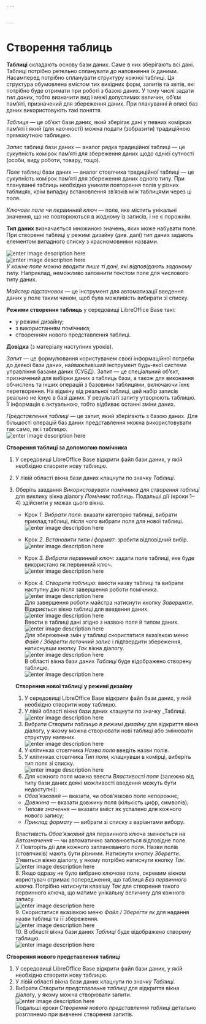 ```yaml
---


---
```


<h1 id="створення-таблиць">Створення таблиць</h1>
<p><strong>Таблиці</strong> складають основу бази даних. Саме в них зберігають всі дані. Таблиці потрібно ретельно спланувати <em>до</em> наповнення їх даними. Насамперед потрібно спланувати структуру кожної таблиці. Ця структура обумовлена вмістом тих вихідних форм, запитів та звітів, які потрібно буде отримати при роботі з базою даних. У тому числі задати <em>тип даних</em>, тобто визначити вид і межі допустимих величин, об’єм пам’яті, призначений для збереження даних. При плануванні й описі баз даних використовують такі поняття.</p>
<p><em>Таблиця</em> — це об’єкт бази даних, який зберігає дані у певних комірках пам’яті і який (для наочності) можна подати (зобразити) традиційною прямокутною таблицею.</p>
<p><em>Запис</em> таблиці бази даних — аналог рядка традиційної таблиці — це сукупність комірок пам’яті для збереження даних щодо однієї сутності (особи, виду роботи, товару, тощо).</p>
<p><em>Поле</em> таблиці бази даних — аналог стовпчика традиційної таблиці — це сукупність комірок пам’яті для збереження даних одного типу. При плануванні таблиць необхідно уникати повторення полів у різних таблицях, крім випадку встановлення зв’язків між таблицями через ці поля.</p>
<p><em>Ключове поле</em> чи <em>первинний ключ</em> — поле, яке містить унікальні значення, що не повторюються в жодному із записів, і не є порожнім.</p>
<p><strong>Тип даних</strong>  визначається множиною значень, яких може набувати поле. При створенні таблиці у режимі дизайну (див. далі) тип даних задають елементом випадного списку з красномовними назвами.</p>
<p><img src="https://drive.google.com/uc?export=view&amp;id=1Y2Eaq7vAPM3h01y240gRAWsdwwmQzwz0" alt="enter image description here"><br>
<img src="https://drive.google.com/uc?export=view&amp;id=1rB21Acn2ZLqOEQhPn2P2PJsgOU9IFK9P" alt="enter image description here"><br>
<em>У кожне поле можна вводити лише ті дані, які відповідають заданому типу.</em>  Наприклад, неможливо заповнити текстом поле для числового типу даних.</p>
<p><em>Майстер підстановок</em>  — це інструмент для автоматизації введення даних у поле таким чином, щоб була можливість вибирати зі списку.</p>
<p><strong>Режими створення таблиць</strong>  у середовищі LibreOffice Base такі:</p>
<ul>
<li>у режимі дизайну;</li>
<li>з використанням помічника;</li>
<li>cтворенням нового представлення таблиці.</li>
</ul>
<p><strong>Довідка</strong>  (з матеріалу наступних уроків).</p>
<p><em>Запит</em>  — це формулювання користувачем своєї інформаційної потреби до деякої бази даних, найважливіший інструмент будь-якої системи управління базами даних (СУБД). Запит — це спеціальний об’єкт, призначений для вибірки даних з таблиць бази, а також для виконання обчислень та інших операцій з базовими таблицями, включаючи їхнє перетворення. На відміну від реальної таблиці, цей набір записів реально не існує в базі даних. У результаті запиту утворюють таблицю. Її інформація є актуальною, тобто відбиває останні зміни даних.</p>
<p><em>Представлення таблиці</em>  — це запит, який зберігають з базою даних. Для більшості операцій баз даних представлення можна використовувати так само, як і таблицю.<br>
<img src="https://drive.google.com/uc?export=view&amp;id=1Mn9YuXdmgF79xgO4aPWAoT5d8SYxzV8K" alt="enter image description here"></p>
<p><strong>Створення таблиці за допомогою помічника</strong></p>
<ol>
<li>
<p>У середовищі LibreOffice Base відкрити файл бази даних, у якій необхідно створити нову таблицю.</p>
</li>
<li>
<p>У лівій області вікна бази даних клацнути по значку  <em>Таблиці</em>.</p>
</li>
<li>
<p>Оберіть завдання  <em>Використовувати помічника для створення таблиці</em>  для виклику вікна діалогу  <em>Помічник таблиць</em>. Подальші дії (кроки 1–4) здійснити у межах цього вікна.</p>
<ul>
<li>
<p>Крок  <em>1. Вибрати поля</em>: вказати категорію таблиці, вибрати приклад таблиці, після чого вибрати поля для нової таблиці.<br>
<img src="https://drive.google.com/uc?export=view&amp;id=1049ZeYk6iC4jqm7rXW95L5NBKk_2j0zq" alt="enter image description here"></p>
</li>
<li>
<p>Крок <em>2. Встановити типи і формат</em>: зробити відповідний вибір.<br>
<img src="https://drive.google.com/uc?export=view&amp;id=1dvCJJ3lMWWy63NHgo06i5p_WDClR_ham" alt="enter image description here"></p>
</li>
<li>
<p>Крок <em>3. Вибрати первинний ключ</em>: задати поле таблиці, яке буде використано як первинний ключ.<br>
<img src="https://drive.google.com/uc?export=view&amp;id=1y1oCw39PQRtYrbGAApFHaewEB20QjFVH" alt="enter image description here"></p>
</li>
<li>
<p>Крок <em>4. Створити таблицю</em>: ввести назву таблиці та вибрати наступну дію після завершення роботи помічника.<br>
<img src="https://drive.google.com/uc?export=view&amp;id=1DuVlUtVnR_z15HYPmsVJo8ynjCLsKgvI" alt="enter image description here"><br>
Для завершення роботи майстра натиснути кнопку  <em>Завершити</em>. Відкриється вікно таблиці для введення даних.<br>
<img src="https://drive.google.com/uc?export=view&amp;id=1VrYevaCzuYLypgAJpRVSLmYhT3x5ZECZ" alt="enter image description here"><br>
Ввести в таблиці дані згідно з назвою поля й типом даних.<br>
<img src="https://drive.google.com/uc?export=view&amp;id=1E4v1VgFXHqW-fYLa3QGbg85XrBLHyI7U" alt="enter image description here"><br>
Для збереження змін у таблиці скористатися вказівкою меню <em>Файл / Зберегти поточний запис</em> і підтвердити збереження, натиснувши кнопку <em>Так</em> вікна діалогу.<br>
<img src="https://drive.google.com/uc?export=view&amp;id=1bGWy6Y8xtjHBWtkMD-sUaES5cjQRzxh6" alt="enter image description here"><br>
В області вікна бази даних <em>Таблиці</em> буде відображено створену таблицю.<br>
<img src="https://drive.google.com/uc?export=view&amp;id=1Ca-am9Qh1cF5o0sXhfHtjXMXObQtISq_" alt="enter image description here"></p>
</li>
</ul>
<p><strong>Створення нової таблиці у режимі дизайну</strong></p>
<ol>
<li>У середовищі LibreOffice Base відкрити файл бази даних, у якій необхідно створити нову таблицю.</li>
<li>У лівій області вікна бази даних клацнути по значку  _Таблиці.<br>
<img src="https://drive.google.com/uc?export=view&amp;id=1i7DQJ-s7sYJOdb4O2PBsR8-fxn3-9VjS" alt="enter image description here"></li>
<li>Вибрати <em>Створити таблицю в режимі дизайну</em> для відкриття вікна діалогу, у якому можна створювати нові таблиці або змінювати структуру наявних.<br>
<img src="https://drive.google.com/uc?export=view&amp;id=1saY0Hrte1sfEmZtZgipArrPyEawhRosv" alt="enter image description here"></li>
<li>У клітинках стовпчика  <em>Назва поля</em>  введіть назви полів.</li>
<li>У клітинках стовпчика  <em>Тип поля</em>, клацнувши в комірці, виберіть тип поля зі списку.<br>
<img src="https://drive.google.com/uc?export=view&amp;id=1YWXPoOCQ2ipQQR8IsaOTkse2nKEaGC3V" alt="enter image description here"></li>
<li>Для кожного поля можна ввести  <em>Властивості поля</em>  (залежно від типу бази даних деякі можливості введення можуть бути недоступні):</li>
</ol>
<ul>
<li><em>Обов’язковий</em>  — вказати, чи обов’язково поле непорожнє;</li>
<li><em>Довжина</em>  — вказати довжину поля (кількість цифр, символів);</li>
<li><em>Типове значення</em>  — вказати вміст як усталено для кожного нового запису;</li>
<li><em>Приклад формату</em>  — вибрати зі списку з варіантами вибору.</li>
</ul>
<p>Властивість  <em>Обов’язковий</em>  для первинного ключа змінюється на  <em>Автозначення</em>  — чи автоматично заповнюється відповідне поле.<br>
7. Повторіть дії для кожного запланованого поля. Назви полів (стовпчиків) мають бути різними. Натиснути кнопку  <em>Зберегти</em>. З’явиться вікно діалогу, у якому потрібно натиснути кнопку  <em>Так</em>.<br>
<img src="https://drive.google.com/uc?export=view&amp;id=1sleb-cWlJHUnQGPPGQ7sBav62Su8FUsO" alt="enter image description here"><br>
8. Якщо одразу не було вибрано ключове поле, окремим вікном користувач отримає попередження, що таблиця <em>Без первинного ключа</em>. Потрібно натиснути клавішу <em>Так</em> для створення такого первинного ключа, що матиме унікальну величину для кожного запису.<br>
<img src="https://drive.google.com/uc?export=view&amp;id=1AIut8cyMiZ3VY6yj6dXeLzL5q4ulfaos" alt="enter image description here"><br>
9. Скористатися вказівкою меню <em>Файл / Зберегти як</em> для надання назви таблиці та її збереження.<br>
<img src="https://drive.google.com/uc?export=view&amp;id=1xtPusDxNSc9aCuUDVQVrIwQ9n_yiy9IK" alt="enter image description here"><br>
10. В області вікна бази даних <em>Таблиці</em> буде відображено створену таблицю.<br>
<img src="https://drive.google.com/uc?export=view&amp;id=1jPl8ILEmgytS2twTiWGkOaDK8RkA_mCd" alt="enter image description here"></p>
</li>
</ol>
<p><strong>Створення нового представлення таблиці</strong></p>
<ol>
<li>У середовищі LibreOffice Base відкрити файл бази даних, у якій необхідно створити нову таблицю.</li>
<li>У лівій області вікна бази даних клацнути по значку  <em>Таблиці.</em></li>
<li>Вибрати  <em>Створити представлення таблиці</em>  для відкриття вікна діалогу, у якому можна створювати запити.<br>
<img src="https://drive.google.com/uc?export=view&amp;id=1UawvMFU7iOW7Svb06uOd2LWzJMCgLaTL" alt="enter image description here"><br>
Подальші кроки <em>Створення нового представлення таблиці</em> детально розглянемо при вивченні створення запитів.</li>
</ol>

